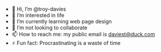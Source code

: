 - 👋 Hi, I’m @troy-davies
- 👀 I’m interested in life
- 🌱 I’m currently learning web page design
- 💞️ I’m not looking to collaborate
- 📫 How to reach me: my public email is daviest@duck.com
- ⚡ Fun fact: Procrastinating is a waste of time

<!---
troy-davies/troy-davies is a ✨ special ✨ repository because its `README.md` (this file) appears on your GitHub profile.
You can click the Preview link to take a look at your changes.
--->
